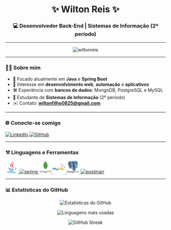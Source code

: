 <h1 align="center">✨ Wilton Reis ✨</h1>
<h3 align="center">💻 Desenvolvedor Back-End | Sistemas de Informação (2º período)</h3>

---

<p align="center">
  <img src="https://komarev.com/ghpvc/?username=wiltonreis&label=Profile%20views&color=0e75b6&style=flat" alt="wiltonreis" />
</p>

---

### 👨‍💻 Sobre mim
- 🚀 Focado atualmente em **Java** e **Spring Boot**  
- 📱 Interesse em **desenvolvimento web**, **automação** e **aplicativos**  
- 🛠 Experiência com **bancos de dados**: MongoDB, PostgreSQL e MySQL  
- 🎯 Estudante de **Sistemas de Informação** (2º período)  
- ✉️ Contato: **wiltonfilho0825@gmail.com**

---

### 🌐 Conecte-se comigo
<p align="left">
<a href="https://www.linkedin.com/feed/?trk=guest_homepage-basic_google-one-tap-submit" target="blank">
  <img align="center" src="https://raw.githubusercontent.com/rahuldkjain/github-profile-readme-generator/master/src/images/icons/Social/linked-in-alt.svg" alt="LinkedIn" height="30" width="40" />
</a>
<a href="https://github.com/WiltonReis" target="blank">
  <img align="center" src="https://raw.githubusercontent.com/rahuldkjain/github-profile-readme-generator/master/src/images/icons/Social/github.svg" alt="GitHub" height="30" width="40" />
</a>
</p>

---

### ⚒️ Linguagens e Ferramentas
<p align="left"> 
  <a href="https://www.java.com" target="_blank"> <img src="https://raw.githubusercontent.com/devicons/devicon/master/icons/java/java-original.svg" alt="java" width="40" height="40"/> </a>
  <a href="https://spring.io/" target="_blank"> <img src="https://www.vectorlogo.zone/logos/springio/springio-icon.svg" alt="spring" width="40" height="40"/> </a>
  <a href="https://www.mongodb.com/" target="_blank"> <img src="https://raw.githubusercontent.com/devicons/devicon/master/icons/mongodb/mongodb-original-wordmark.svg" alt="mongodb" width="40" height="40"/> </a>
  <a href="https://www.mysql.com/" target="_blank"> <img src="https://raw.githubusercontent.com/devicons/devicon/master/icons/mysql/mysql-original-wordmark.svg" alt="mysql" width="40" height="40"/> </a>
  <a href="https://www.postgresql.org" target="_blank"> <img src="https://raw.githubusercontent.com/devicons/devicon/master/icons/postgresql/postgresql-original-wordmark.svg" alt="postgresql" width="40" height="40"/> </a>
  <a href="https://postman.com" target="_blank"> <img src="https://www.vectorlogo.zone/logos/getpostman/getpostman-icon.svg" alt="postman" width="40" height="40"/> </a>
</p>

---

### 📊 Estatísticas do GitHub
<p align="center">
  <img src="https://github-readme-stats.vercel.app/api?username=wiltonreis&show_icons=true&theme=tokyonight" alt="Estatísticas do GitHub" />
</p>

<p align="center">
  <img src="https://github-readme-stats.vercel.app/api/top-langs/?username=wiltonreis&layout=compact&theme=tokyonight" alt="Linguagens mais usadas" />
</p>

<p align="center">
  <img src="https://github-readme-streak-stats.herokuapp.com/?user=wiltonreis&theme=tokyonight" alt="GitHub Streak" />
</p>
